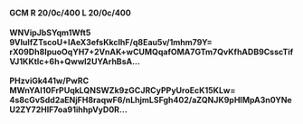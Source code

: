 #### GCM R 20/0c/400 L 20/0c/400
**WNVipJbSYqm1Wft5**<br/>**9VIuIfZTscoU+IAeX3efsKkclhF/q8Eau5v/1mhm79Y=**<br/>**rX09Dh8IpuoOqYH7+2VnAK+wCUMQqafOMA7GTm7QvKfhADB9CsscTifVJ1KKtIc+6h+Qwwl2UYArhBsA...**<br/><br/>
**PHzviGk441w/PwRC**<br/>**MWnYAI10FrPUqkLQNSWZk9zGCJRCyPPyUroEcK15KLw=**<br/>**4s8cGvSdd2aENjFH8raqwF6/nLhjmLSFgh402/aZQNJK9pHlMpA3n0YNeU2ZY72HlF7oa91ihhpVyD0R...**